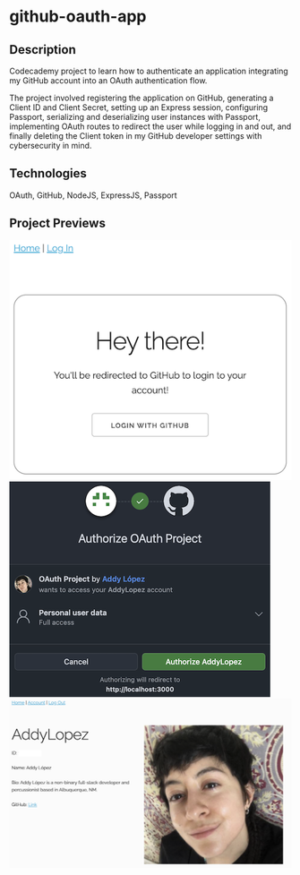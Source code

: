 # github-oauth-app

## Description
Codecademy project to learn how to authenticate an application integrating my GitHub account into an OAuth authentication flow.

The project involved registering the application on GitHub, generating a Client ID and Client Secret, setting up an Express session, configuring Passport, serializing and deserializing user instances with Passport, implementing OAuth routes to redirect the user while logging in and out, and finally deleting the Client token in my GitHub developer settings with cybersecurity in mind.

## Technologies
OAuth, GitHub, NodeJS, ExpressJS, Passport

## Project Previews

![login](./previews/login.png)
![redirect](./previews/redirect.png)
![profile](./previews/profile.png)